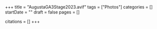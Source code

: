 +++
title = "AugustaGA3Stage2023.avif"
tags = ["Photos"]
categories = []
startDate = ""
draft = false
pages = []

citations = []
+++
